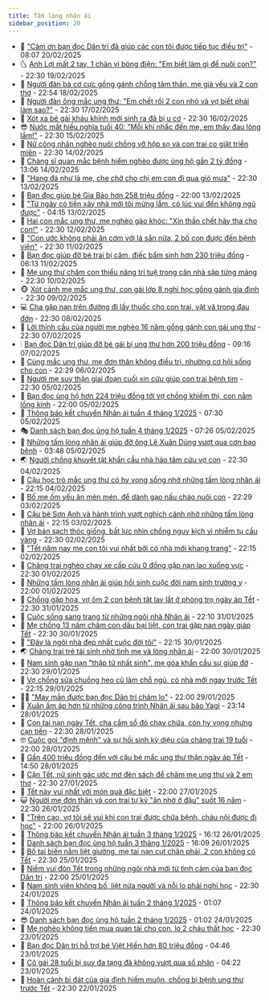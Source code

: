 ```yaml
---
title: Tấm lòng nhân ái
sidebar_position: 20
---
```


<!-- dantri-tam-long-nhan-ai:START -->
- 🌝 [&quot;Cảm ơn bạn đọc Dân trí đã giúp các con tôi được tiếp tục điều trị&quot;](https://dantri.com.vn/tam-long-nhan-ai/cam-on-ban-doc-dan-tri-da-giup-cac-con-toi-duoc-tiep-tuc-dieu-tri-20250219143046162.htm) - 08:07 20/02/2025
- 🌜 [Anh Lợi mất 2 tay, 1 chân vì bỏng điện: &quot;Em biết làm gì để nuôi con?&quot;](https://dantri.com.vn/tam-long-nhan-ai/anh-loi-mat-2-tay-1-chan-vi-bong-dien-em-biet-lam-gi-de-nuoi-con-20250219152630182.htm) - 22:30 19/02/2025
- 👀 [Người đàn bà cơ cực gồng gánh chồng tâm thần, mẹ già yếu và 2 con thơ](https://dantri.com.vn/tam-long-nhan-ai/nguoi-dan-ba-co-cuc-gong-ganh-chong-tam-than-me-gia-yeu-va-2-con-tho-20250218015017404.htm) - 22:54 18/02/2025
- 🚀 [Người đàn ông mắc ung thư: &quot;Em chết rồi 2 con nhỏ và vợ biết phải làm sao?&quot;](https://dantri.com.vn/tam-long-nhan-ai/nguoi-dan-ong-mac-ung-thu-em-chet-roi-2-con-nho-va-vo-biet-phai-lam-sao-20250216162904838.htm) - 22:30 17/02/2025
- 🦅 [Xót xa bé gái kháu khỉnh mới sinh ra đã bị u cơ](https://dantri.com.vn/tam-long-nhan-ai/xot-xa-be-gai-khau-khinh-moi-sinh-ra-da-bi-u-co-20250213141915784.htm) - 22:30 16/02/2025
- 😎 [Nước mắt hiếu nghĩa tuổi 40: &quot;Mỗi khi nhắc đến mẹ, em thấy đau lòng lắm!&quot;](https://dantri.com.vn/tam-long-nhan-ai/nuoc-mat-hieu-nghia-tuoi-40-moi-khi-nhac-den-me-em-thay-dau-long-lam-20250216022013041.htm) - 22:30 15/02/2025
- 🎡 [Nữ công nhân nghèo nuôi chồng vỡ hộp sọ và con trai co giật triền miên](https://dantri.com.vn/tam-long-nhan-ai/nu-cong-nhan-ngheo-nuoi-chong-vo-hop-so-va-con-trai-co-giat-trien-mien-20250213152452047.htm) - 22:30 14/02/2025
- 🌮 [Chàng sĩ quan mắc bệnh hiểm nghèo được ủng hộ gần 2 tỷ đồng](https://dantri.com.vn/tam-long-nhan-ai/chang-si-quan-mac-benh-hiem-ngheo-duoc-ung-ho-gan-2-ty-dong-20250214155509155.htm) - 13:06 14/02/2025
- 💼 [&quot;Hang đá như là mẹ, che chở cho chị em con đi qua gió mưa&quot;](https://dantri.com.vn/tam-long-nhan-ai/hang-da-nhu-la-me-che-cho-cho-chi-em-con-di-qua-gio-mua-20250214051053055.htm) - 22:30 13/02/2025
- 🎊 [Bạn đọc giúp bé Gia Bảo hơn 258 triệu đồng](https://dantri.com.vn/tam-long-nhan-ai/ban-doc-giup-be-gia-bao-hon-258-trieu-dong-20250213133102846.htm) - 22:00 13/02/2025
- 📝 [&quot;Từ ngày có tiền xây nhà mới tôi mừng lắm, có lúc vui đến không ngủ được&quot;](https://dantri.com.vn/tam-long-nhan-ai/tu-ngay-co-tien-xay-nha-moi-toi-mung-lam-co-luc-vui-den-khong-ngu-duoc-20250212175533126.htm) - 04:15 13/02/2025
- 🤗 [Hai con mắc ung thư, mẹ nghèo gào khóc: &quot;Xin thần chết hãy tha cho con!&quot;](https://dantri.com.vn/tam-long-nhan-ai/hai-con-mac-ung-thu-me-ngheo-gao-khoc-xin-than-chet-hay-tha-cho-con-20250212225456007.htm) - 22:30 12/02/2025
- 🌈 [&quot;Con ước không phải ăn cơm với lá sắn nữa, 2 bố con được đến bệnh viện&quot;](https://dantri.com.vn/tam-long-nhan-ai/con-uoc-khong-phai-an-com-voi-la-san-nua-2-bo-con-duoc-den-benh-vien-20250211150253508.htm) - 22:30 11/02/2025
- 🌝 [Bạn đọc giúp đỡ bé trai bị câm, điếc bẩm sinh hơn 230 triệu đồng](https://dantri.com.vn/tam-long-nhan-ai/ban-doc-giup-do-be-trai-bi-cam-diec-bam-sinh-hon-230-trieu-dong-20250210200533672.htm) - 06:13 11/02/2025
- 🦒 [Mẹ ung thư chăm con thiểu năng trí tuệ trong căn nhà sập từng mảng](https://dantri.com.vn/tam-long-nhan-ai/me-ung-thu-cham-con-thieu-nang-tri-tue-trong-can-nha-sap-tung-mang-20250207171703353.htm) - 22:30 10/02/2025
- 🐵 [Xót cảnh mẹ mắc ung thư, con gái lớp 8 nghỉ học gồng gánh gia đình](https://dantri.com.vn/tam-long-nhan-ai/xot-canh-me-mac-ung-thu-con-gai-lop-8-nghi-hoc-gong-ganh-gia-dinh-20250206135031632.htm) - 22:30 09/02/2025
- 💻 [Cha gặp nạn trên đường đi lấy thuốc cho con trai, vật vã trong đau đớn](https://dantri.com.vn/tam-long-nhan-ai/cha-gap-nan-tren-duong-di-lay-thuoc-cho-con-trai-vat-va-trong-dau-don-20250207092443964.htm) - 22:30 08/02/2025
- 🦆 [Lời thỉnh cầu của người mẹ nghèo 16 năm gồng gánh con gái ung thư](https://dantri.com.vn/tam-long-nhan-ai/loi-thinh-cau-cua-nguoi-me-ngheo-16-nam-gong-ganh-con-gai-ung-thu-20250206153849355.htm) - 22:30 07/02/2025
- 🕯 [Bạn đọc Dân trí giúp đỡ bé gái bị ung thư hơn 200 triệu đồng](https://dantri.com.vn/tam-long-nhan-ai/ban-doc-dan-tri-giup-do-be-gai-bi-ung-thu-hon-200-trieu-dong-20250207154559545.htm) - 09:16 07/02/2025
- 🤩 [Cùng mắc ung thư, mẹ đơn thân không điều trị, nhường cơ hội sống cho con](https://dantri.com.vn/tam-long-nhan-ai/cung-mac-ung-thu-me-don-than-khong-dieu-tri-nhuong-co-hoi-song-cho-con-20250206161539715.htm) - 22:29 06/02/2025
- 🎡 [Người mẹ suy thận giai đoạn cuối xin cứu giúp con trai bệnh tim](https://dantri.com.vn/tam-long-nhan-ai/nguoi-me-suy-than-giai-doan-cuoi-xin-cuu-giup-con-trai-benh-tim-20250205174934600.htm) - 22:30 05/02/2025
- 🤠 [Bạn đọc ủng hộ hơn 224 triệu đồng tới vợ chồng khiếm thị, con nằm lồng kính](https://dantri.com.vn/tam-long-nhan-ai/ban-doc-ung-ho-hon-224-trieu-dong-toi-vo-chong-khiem-thi-con-nam-long-kinh-20250203103441245.htm) - 22:00 05/02/2025
- 🌋 [Thông báo kết chuyển Nhân ái tuần 4 tháng 1/2025](https://dantri.com.vn/tam-long-nhan-ai/thong-bao-ket-chuyen-nhan-ai-tuan-4-thang-12025-20250205141812760.htm) - 07:30 05/02/2025
- 🎭 [Danh sách bạn đọc ủng hộ tuần 4 tháng 1/2025](https://dantri.com.vn/tam-long-nhan-ai/danh-sach-ban-doc-ung-ho-tuan-4-thang-12025-20250205141355416.htm) - 07:26 05/02/2025
- 🤠 [Những tấm lòng nhân ái giúp đỡ ông Lê Xuân Dùng vượt qua cơn bạo bệnh](https://dantri.com.vn/tam-long-nhan-ai/nhung-tam-long-nhan-ai-giup-do-ong-le-xuan-dung-vuot-qua-con-bao-benh-20250201234938173.htm) - 03:48 05/02/2025
- 🌏 [Người chồng khuyết tật khẩn cầu nhà hảo tâm cứu vợ con](https://dantri.com.vn/tam-long-nhan-ai/nguoi-chong-khuyet-tat-khan-cau-nha-hao-tam-cuu-vo-con-20250204170159443.htm) - 22:30 04/02/2025
- 🚀 [Cậu học trò mắc ung thư có hy vọng sống nhờ những tấm lòng nhân ái](https://dantri.com.vn/tam-long-nhan-ai/cau-hoc-tro-mac-ung-thu-co-hy-vong-song-nho-nhung-tam-long-nhan-ai-20250201225541065.htm) - 22:15 04/02/2025
- 🚀 [Bố mẹ ốm yếu ăn mèn mén, để dành gạo nấu cháo nuôi con](https://dantri.com.vn/tam-long-nhan-ai/bo-me-om-yeu-an-men-men-de-danh-gao-nau-chao-nuoi-con-20250204033057246.htm) - 22:29 03/02/2025
- 👹 [Cậu bé Sơn Anh và hành trình vượt nghịch cảnh nhờ những tấm lòng nhân ái](https://dantri.com.vn/tam-long-nhan-ai/cau-be-son-anh-va-hanh-trinh-vuot-nghich-canh-nho-nhung-tam-long-nhan-ai-20250128144606460.htm) - 22:15 03/02/2025
- 🫶 [Vợ bán sạch thóc giống, bất lực nhìn chồng nguy kịch vì nhiễm tụ cầu vàng](https://dantri.com.vn/tam-long-nhan-ai/vo-ban-sach-thoc-giong-bat-luc-nhin-chong-nguy-kich-vi-nhiem-tu-cau-vang-20250128101516365.htm) - 22:30 02/02/2025
- 🐻 [&quot;Tết năm nay mẹ con tôi vui nhất bởi có nhà mới khang trang&quot;](https://dantri.com.vn/tam-long-nhan-ai/tet-nam-nay-me-con-toi-vui-nhat-boi-co-nha-moi-khang-trang-20250128001729661.htm) - 22:15 02/02/2025
- 🌋 [Chàng trai nghèo chạy xe cấp cứu 0 đồng gặp nạn lao xuống vực](https://dantri.com.vn/tam-long-nhan-ai/chang-trai-ngheo-chay-xe-cap-cuu-0-dong-gap-nan-lao-xuong-vuc-20250126141345134.htm) - 22:30 01/02/2025
- 🧰 [Những tấm lòng nhân ái giúp hồi sinh cuộc đời nam sinh trường y](https://dantri.com.vn/tam-long-nhan-ai/nhung-tam-long-nhan-ai-giup-hoi-sinh-cuoc-doi-nam-sinh-truong-y-20250128134328741.htm) - 22:00 01/02/2025
- 💄 [Chồng gặp họa, vợ ôm 2 con bệnh tật lay lắt ở phòng trọ ngày áp Tết](https://dantri.com.vn/tam-long-nhan-ai/chong-gap-hoa-vo-om-2-con-benh-tat-lay-lat-o-phong-tro-ngay-ap-tet-20250127114827409.htm) - 22:30 31/01/2025
- 🌝 [Cuộc sống sang trang từ những ngôi nhà Nhân ái](https://dantri.com.vn/tam-long-nhan-ai/cuoc-song-sang-trang-tu-nhung-ngoi-nha-nhan-ai-20250128203624661.htm) - 22:10 31/01/2025
- 🔭 [Mẹ chồng 13 năm chăm con dâu bại liệt, con trai gặp nạn ngày giáp Tết](https://dantri.com.vn/tam-long-nhan-ai/me-chong-13-nam-cham-con-dau-bai-liet-con-trai-gap-nan-ngay-giap-tet-20250125154938338.htm) - 22:30 30/01/2025
- 🦒 [&quot;Đây là ngôi nhà đẹp nhất cuộc đời tôi&quot;](https://dantri.com.vn/tam-long-nhan-ai/day-la-ngoi-nha-dep-nhat-cuoc-doi-toi-20250125082442270.htm) - 22:15 30/01/2025
- 🌏 [Chàng trai trẻ tái sinh nhờ tình mẹ và lòng nhân ái](https://dantri.com.vn/tam-long-nhan-ai/chang-trai-tre-tai-sinh-nho-tinh-me-va-long-nhan-ai-20250128171030138.htm) - 22:00 30/01/2025
- 🦣 [Nam sinh gặp nạn &quot;thập tử nhất sinh&quot;, mẹ góa khẩn cầu sự giúp đỡ](https://dantri.com.vn/tam-long-nhan-ai/nam-sinh-gap-nan-thap-tu-nhat-sinh-me-goa-khan-cau-su-giup-do-20250125040450010.htm) - 22:30 29/01/2025
- 🤗 [Vợ chồng sửa chuồng heo cũ làm chỗ ngủ, có nhà mới ngay trước Tết](https://dantri.com.vn/tam-long-nhan-ai/vo-chong-sua-chuong-heo-cu-lam-cho-ngu-co-nha-moi-ngay-truoc-tet-20250126132633668.htm) - 22:15 29/01/2025
- 🧑‍🏫 [&quot;May mắn được bạn đọc Dân trí chăm lo&quot;](https://dantri.com.vn/tam-long-nhan-ai/may-man-duoc-ban-doc-dan-tri-cham-lo-20250127233035009.htm) - 22:00 29/01/2025
- 🤠 [Xuân ấm áp hơn từ những công trình Nhân ái sau bão Yagi](https://dantri.com.vn/tam-long-nhan-ai/xuan-am-ap-hon-tu-nhung-cong-trinh-nhan-ai-sau-bao-yagi-20250129061354908.htm) - 23:14 28/01/2025
- 🦆 [Con tai nạn ngày Tết, cha cắm sổ đỏ chạy chữa, còn hy vọng nhưng cạn tiền](https://dantri.com.vn/tam-long-nhan-ai/con-tai-nan-ngay-tet-cha-cam-so-do-chay-chua-con-hy-vong-nhung-can-tien-20250125171942752.htm) - 22:30 28/01/2025
- 🤓 [Cuộc gọi &quot;định mệnh&quot; và sự hồi sinh kỳ diệu của chàng trai 19 tuổi](https://dantri.com.vn/tam-long-nhan-ai/cuoc-goi-dinh-menh-va-su-hoi-sinh-ky-dieu-cua-chang-trai-19-tuoi-20250120160152017.htm) - 22:00 28/01/2025
- 🫶 [Gần 400 triệu đồng đến với cậu bé mắc ung thư thận ngày áp Tết](https://dantri.com.vn/tam-long-nhan-ai/gan-400-trieu-dong-den-voi-cau-be-mac-ung-thu-than-ngay-ap-tet-20250127230218251.htm) - 14:50 28/01/2025
- 🎊 [Cận Tết, nữ sinh gác ước mơ đèn sách để chăm mẹ ung thư và 2 em thơ](https://dantri.com.vn/tam-long-nhan-ai/can-tet-nu-sinh-gac-uoc-mo-den-sach-de-cham-me-ung-thu-va-2-em-tho-20250124111614638.htm) - 22:30 27/01/2025
- 🦏 [Tết này vui nhất với món quà đặc biệt](https://dantri.com.vn/tam-long-nhan-ai/tet-nay-vui-nhat-voi-mon-qua-dac-biet-20250118164553038.htm) - 22:00 27/01/2025
- 😺 [Người mẹ đơn thân và con trai tự kỷ &quot;ăn nhờ ở đậu&quot; suốt 16 năm](https://dantri.com.vn/tam-long-nhan-ai/nguoi-me-don-than-va-con-trai-tu-ky-an-nho-o-dau-suot-16-nam-20250118165059464.htm) - 22:30 26/01/2025
- 🥰 [&quot;Trên cao, vợ tôi sẽ vui khi con trai được chữa bệnh, cháu nội được đi học&quot;](https://dantri.com.vn/tam-long-nhan-ai/tren-cao-vo-toi-se-vui-khi-con-trai-duoc-chua-benh-chau-noi-duoc-di-hoc-20250124175335454.htm) - 22:00 26/01/2025
- 🚀 [Thông báo kết chuyển Nhân ái tuần 3 tháng 1/2025](https://dantri.com.vn/tam-long-nhan-ai/thong-bao-ket-chuyen-nhan-ai-tuan-3-thang-12025-20250126131204533.htm) - 16:12 26/01/2025
- 🌁 [Danh sách bạn đọc ủng hộ tuần 3 tháng 1/2025](https://dantri.com.vn/tam-long-nhan-ai/danh-sach-ban-doc-ung-ho-tuan-3-thang-12025-20250126130743885.htm) - 16:09 26/01/2025
- 🚀 [Bố tai biến nằm liệt giường, mẹ tai nạn cụt chân phải, 2 con không có Tết](https://dantri.com.vn/tam-long-nhan-ai/bo-tai-bien-nam-liet-giuong-me-tai-nan-cut-chan-phai-2-con-khong-co-tet-20250124105602398.htm) - 22:30 25/01/2025
- 🤗 [Niềm vui đón Tết trong những ngôi nhà mới từ tình cảm của bạn đọc Dân trí](https://dantri.com.vn/tam-long-nhan-ai/niem-vui-don-tet-trong-nhung-ngoi-nha-moi-tu-tinh-cam-cua-ban-doc-dan-tri-20250123181218902.htm) - 22:00 25/01/2025
- 💫 [Nam sinh viên không bố, liệt nửa người và nỗi lo phải nghỉ học](https://dantri.com.vn/tam-long-nhan-ai/nam-sinh-vien-khong-bo-liet-nua-nguoi-va-noi-lo-phai-nghi-hoc-20250122184207172.htm) - 22:30 24/01/2025
- 💼 [Thông báo kết chuyển Nhân ái tuần 2 tháng 1/2025](https://dantri.com.vn/tam-long-nhan-ai/thong-bao-ket-chuyen-nhan-ai-tuan-2-thang-12025-20250124074435890.htm) - 01:07 24/01/2025
- 😎 [Danh sách bạn đọc ủng hộ tuần 2 tháng 1/2025](https://dantri.com.vn/tam-long-nhan-ai/danh-sach-ban-doc-ung-ho-tuan-2-thang-12025-20250124073904049.htm) - 01:02 24/01/2025
- 🥳 [Mẹ nghèo không tiền mua quan tài cho con, lo 2 cháu thất học](https://dantri.com.vn/tam-long-nhan-ai/me-ngheo-khong-tien-mua-quan-tai-cho-con-lo-2-chau-that-hoc-20250123161728739.htm) - 22:30 23/01/2025
- 📝 [Bạn đọc Dân trí hỗ trợ bé Việt Hiền hơn 80 triệu đồng](https://dantri.com.vn/tam-long-nhan-ai/ban-doc-dan-tri-ho-tro-be-viet-hien-hon-80-trieu-dong-20250122061522241.htm) - 04:46 23/01/2025
- 🦄 [Cô gái 28 tuổi bị suy đa tạng đã không vượt qua số phận](https://dantri.com.vn/tam-long-nhan-ai/co-gai-28-tuoi-bi-suy-da-tang-da-khong-vuot-qua-so-phan-20250122161244215.htm) - 04:22 23/01/2025
- 💼 [Hoàn cảnh bi đát của gia đình hiếm muộn, chồng bị bệnh ung thư trước Tết](https://dantri.com.vn/tam-long-nhan-ai/hoan-canh-bi-dat-cua-gia-dinh-hiem-muon-chong-bi-benh-ung-thu-truoc-tet-20250122163453755.htm) - 22:30 22/01/2025<!-- dantri-tam-long-nhan-ai:END -->
